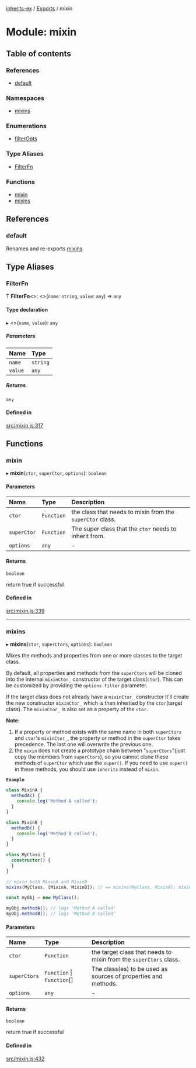[inherits-ex](../README.md) / [Exports](../modules.md) / mixin

# Module: mixin

## Table of contents

### References

- [default](mixin.md#default)

### Namespaces

- [mixins](mixin.mixins.md)

### Enumerations

- [filterOpts](../enums/mixin.filterOpts.md)

### Type Aliases

- [FilterFn](mixin.md#filterfn)

### Functions

- [mixin](mixin.md#mixin)
- [mixins](mixin.md#mixins)

## References

### default

Renames and re-exports [mixins](mixin.md#mixins)

## Type Aliases

### FilterFn

Ƭ **FilterFn**<\>: <\>(`name`: `string`, `value`: `any`) => `any`

#### Type declaration

▸ <\>(`name`, `value`): `any`

##### Parameters

| Name | Type |
| :------ | :------ |
| `name` | `string` |
| `value` | `any` |

##### Returns

`any`

#### Defined in

[src/mixin.js:317](https://github.com/snowyu/inherits-ex.js/blob/fe6c4cf/src/mixin.js#L317)

## Functions

### mixin

▸ **mixin**(`ctor`, `superCtor`, `options`): `boolean`

#### Parameters

| Name | Type | Description |
| :------ | :------ | :------ |
| `ctor` | `Function` | the class that needs to mixin from the `superCtor` class. |
| `superCtor` | `Function` | The super class that the `ctor` needs to inherit from. |
| `options` | `any` | - |

#### Returns

`boolean`

return true if successful

#### Defined in

[src/mixin.js:339](https://github.com/snowyu/inherits-ex.js/blob/fe6c4cf/src/mixin.js#L339)

___

### mixins

▸ **mixins**(`ctor`, `superCtors`, `options`): `boolean`

Mixes the methods and properties from one or more classes to the target class.

By default, all properties and methods from the `superCtors` will be cloned into the internal `mixinCtor_`
constructor of the target class(`ctor`). This can be customized by providing the `options.filter` parameter.

If the target class does not already have a `mixinCtor_` constructor it'll create the new constructor
`mixinCtor_` which is then inherited by the `ctor`(target class). The `mixinCtor_` is also set as a property of the
`ctor`.

**Note**:

1. If a property or method exists with the same name in both `superCtors` and `ctor`'s `mixinCtor_`, the property
   or method in the `superCtor` takes precedence. The last one will overwrite the previous one.
2. the `mixin` does not create a prototype chain between "`superCtors`"(just copy the members from `superCtors`), so
   you cannot clone these methods of `superCtor` which use the `super()`. If you need to use `super()` in these
   methods, you should use `inherits` instead of `mixin`.

**`Example`**

```ts
class MixinA {
  methodA() {
    console.log('Method A called');
  }
}

class MixinB {
  methodB() {
    console.log('Method B called');
  }
}

class MyClass {
  constructor() {
  }
}

// mixin both MixinA and MixinB
mixins(MyClass, [MixinA, MixinB]); // == mixins(MyClass, MixinA); mixins(MyClass, MixinB);

const myObj = new MyClass();

myObj.methodA(); // logs 'Method A called'
myObj.methodB(); // logs 'Method B called'
```

#### Parameters

| Name | Type | Description |
| :------ | :------ | :------ |
| `ctor` | `Function` | the target class that needs to mixin from the `superCtors` class. |
| `superCtors` | `Function` \| `Function`[] | The class(es) to be used as sources of properties and methods. |
| `options` | `any` | - |

#### Returns

`boolean`

return true if successful

#### Defined in

[src/mixin.js:432](https://github.com/snowyu/inherits-ex.js/blob/fe6c4cf/src/mixin.js#L432)
